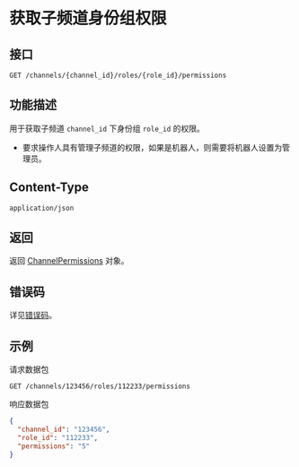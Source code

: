 # 获取子频道身份组权限

## 接口

```http
GET /channels/{channel_id}/roles/{role_id}/permissions
```

## 功能描述

用于获取子频道 `channel_id` 下身份组 `role_id` 的权限。

- 要求操作人具有管理子频道的权限，如果是机器人，则需要将机器人设置为管理员。

## Content-Type

```http
application/json
```

## 返回

返回 [ChannelPermissions](model.md#channelpermissions) 对象。

## 错误码

详见[错误码](../../../../openapi/error/error.md)。

## 示例

请求数据包

```shell
GET /channels/123456/roles/112233/permissions
```

响应数据包

```json
{
  "channel_id": "123456",
  "role_id": "112233",
  "permissions": "5"
}
```
